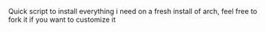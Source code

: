 Quick script to install everything i need on a fresh install of arch, feel free to fork it if you want to customize it
